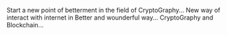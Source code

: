 Start a new point of betterment in the field of CryptoGraphy...
New way of interact with internet in Better and wounderful way...
CryptoGraphy and Blockchain...
